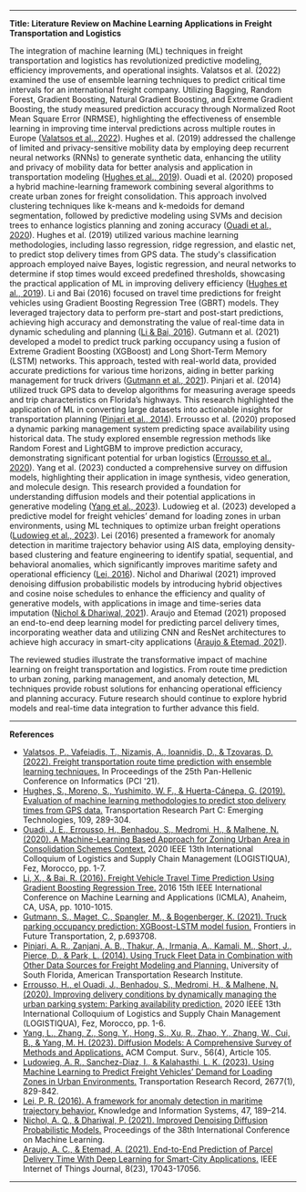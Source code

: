 -------
**Title: Literature Review on Machine Learning Applications in Freight Transportation and Logistics**

The integration of machine learning (ML) techniques in freight transportation and logistics has revolutionized predictive modeling, efficiency improvements, and operational insights. Valatsos et al. (2022) examined the use of ensemble learning techniques to predict critical time intervals for an international freight company. Utilizing Bagging, Random Forest, Gradient Boosting, Natural Gradient Boosting, and Extreme Gradient Boosting, the study measured prediction accuracy through Normalized Root Mean Square Error (NRMSE), highlighting the effectiveness of ensemble learning in improving time interval predictions across multiple routes in Europe ([Valatsos et al., 2022](https://dl-acm-org.ccny-proxy1.libr.ccny.cuny.edu/doi/10.1145/3503823.3503833)). Hughes et al. (2019) addressed the challenge of limited and privacy-sensitive mobility data by employing deep recurrent neural networks (RNNs) to generate synthetic data, enhancing the utility and privacy of mobility data for better analysis and application in transportation modeling ([Hughes et al., 2019](https://www.sciencedirect.com/science/article/pii/S0968090X18314645?casa_token=5Gy06HhmjC4AAAAA:A-wJRrlwFvw3baGPsrbsEJFbpUECONalR3zyQXyPZQsyH5s3FkmRuRNz33ArJ_Rt2gyNqcIzXWg)). Ouadi et al. (2020) proposed a hybrid machine-learning framework combining several algorithms to create urban zones for freight consolidation. This approach involved clustering techniques like k-means and k-medoids for demand segmentation, followed by predictive modeling using SVMs and decision trees to enhance logistics planning and zoning accuracy ([Ouadi et al., 2020](https://ieeexplore-ieee-org.ccny-proxy1.libr.ccny.cuny.edu/document/9353901)). Hughes et al. (2019) utilized various machine learning methodologies, including lasso regression, ridge regression, and elastic net, to predict stop delivery times from GPS data. The study's classification approach employed naive Bayes, logistic regression, and neural networks to determine if stop times would exceed predefined thresholds, showcasing the practical application of ML in improving delivery efficiency ([Hughes et al., 2019](https://www.sciencedirect.com/science/article/pii/S0968090X18314645?casa_token=5Gy06HhmjC4AAAAA:A-wJRrlwFvw3baGPsrbsEJFbpUECONalR3zyQXyPZQsyH5s3FkmRuRNz33ArJ_Rt2gyNqcIzXWg)). Li and Bai (2016) focused on travel time predictions for freight vehicles using Gradient Boosting Regression Tree (GBRT) models. They leveraged trajectory data to perform pre-start and post-start predictions, achieving high accuracy and demonstrating the value of real-time data in dynamic scheduling and planning ([Li & Bai, 2016](https://ieeexplore-ieee-org.ccny-proxy1.libr.ccny.cuny.edu/document/7838286)). Gutmann et al. (2021) developed a model to predict truck parking occupancy using a fusion of Extreme Gradient Boosting (XGBoost) and Long Short-Term Memory (LSTM) networks. This approach, tested with real-world data, provided accurate predictions for various time horizons, aiding in better parking management for truck drivers ([Gutmann et al., 2021](https://www.frontiersin.org/articles/10.3389/ffutr.2021.693708/full)). Pinjari et al. (2014) utilized truck GPS data to develop algorithms for measuring average speeds and trip characteristics on Florida’s highways. This research highlighted the application of ML in converting large datasets into actionable insights for transportation planning ([Pinjari et al., 2014](https://rosap.ntl.bts.gov/view/dot/27807)). Errousso et al. (2020) proposed a dynamic parking management system predicting space availability using historical data. The study explored ensemble regression methods like Random Forest and LightGBM to improve prediction accuracy, demonstrating significant potential for urban logistics ([Errousso et al., 2020](https://ieeexplore-ieee-org.ccny-proxy1.libr.ccny.cuny.edu/document/9353890)). Yang et al. (2023) conducted a comprehensive survey on diffusion models, highlighting their application in image synthesis, video generation, and molecule design. This research provided a foundation for understanding diffusion models and their potential applications in generative modeling ([Yang et al., 2023](https://dl.acm.org/doi/full/10.1145/3626235?casa_token=dzWXYo2eR1oAAAAA%3AB330awEm-SOLEJcFrvvVXAcwAPY3zh4IpAdjVrHzniuNnf3NdHVMV6bRo7oNC8NC7OMgmBw2yn7Ojw)). Ludowieg et al. (2023) developed a predictive model for freight vehicles’ demand for loading zones in urban environments, using ML techniques to optimize urban freight operations ([Ludowieg et al., 2023](https://doi-org.ccny-proxy1.libr.ccny.cuny.edu/10.1177/03611981221101893)). Lei (2016) presented a framework for anomaly detection in maritime trajectory behavior using AIS data, employing density-based clustering and feature engineering to identify spatial, sequential, and behavioral anomalies, which significantly improves maritime safety and operational efficiency ([Lei, 2016](https://doi.org/10.1007/s10115-015-0845-4)). Nichol and Dhariwal (2021) improved denoising diffusion probabilistic models by introducing hybrid objectives and cosine noise schedules to enhance the efficiency and quality of generative models, with applications in image and time-series data imputation ([Nichol & Dhariwal, 2021](https://proceedings.mlr.press/v139/nichol21a.html)). Araujo and Etemad (2021) proposed an end-to-end deep learning model for predicting parcel delivery times, incorporating weather data and utilizing CNN and ResNet architectures to achieve high accuracy in smart-city applications ([Araujo & Etemad, 2021](https://doi.org/10.1109/JIOT.2021.3077007)). 

The reviewed studies illustrate the transformative impact of machine learning on freight transportation and logistics. From route time prediction to urban zoning, parking management, and anomaly detection, ML techniques provide robust solutions for enhancing operational efficiency and planning accuracy. Future research should continue to explore hybrid models and real-time data integration to further advance this field.

----
**References**

- [Valatsos, P., Vafeiadis, T., Nizamis, A., Ioannidis, D., & Tzovaras, D. (2022). Freight transportation route time prediction with ensemble learning techniques.](https://dl-acm-org.ccny-proxy1.libr.ccny.cuny.edu/doi/10.1145/3503823.3503833) In Proceedings of the 25th Pan-Hellenic Conference on Informatics (PCI '21).
- [Hughes, S., Moreno, S., Yushimito, W. F., & Huerta-Cánepa, G. (2019). Evaluation of machine learning methodologies to predict stop delivery times from GPS data.](https://www.sciencedirect.com/science/article/pii/S0968090X18314645?casa_token=5Gy06HhmjC4AAAAA:A-wJRrlwFvw3baGPsrbsEJFbpUECONalR3zyQXyPZQsyH5s3FkmRuRNz33ArJ_Rt2gyNqcIzXWg) Transportation Research Part C: Emerging Technologies, 109, 289-304.
- [Ouadi, J. E., Errousso, H., Benhadou, S., Medromi, H., & Malhene, N. (2020). A Machine-Learning Based Approach for Zoning Urban Area in Consolidation Schemes Context.](https://ieeexplore-ieee-org.ccny-proxy1.libr.ccny.cuny.edu/document/9353901) 2020 IEEE 13th International Colloquium of Logistics and Supply Chain Management (LOGISTIQUA), Fez, Morocco, pp. 1-7.
- [Li, X., & Bai, R. (2016). Freight Vehicle Travel Time Prediction Using Gradient Boosting Regression Tree.](https://ieeexplore-ieee-org.ccny-proxy1.libr.ccny.cuny.edu/document/7838286) 2016 15th IEEE International Conference on Machine Learning and Applications (ICMLA), Anaheim, CA, USA, pp. 1010-1015.
- [Gutmann, S., Maget, C., Spangler, M., & Bogenberger, K. (2021). Truck parking occupancy prediction: XGBoost-LSTM model fusion.](https://www.frontiersin.org/articles/10.3389/ffutr.2021.693708/full) Frontiers in Future Transportation, 2, p.693708.
- [Pinjari, A. R., Zanjani, A. B., Thakur, A., Irmania, A., Kamali, M., Short, J., Pierce, D., & Park, L. (2014). Using Truck Fleet Data in Combination with Other Data Sources for Freight Modeling and Planning.](https://rosap.ntl.bts.gov/view/dot/27807) University of South Florida, American Transportation Research Institute.
- [Errousso, H., el Ouadi, J., Benhadou, S., Medromi, H., & Malhene, N. (2020). Improving delivery conditions by dynamically managing the urban parking system: Parking availability prediction.](https://ieeexplore-ieee-org.ccny-proxy1.libr.ccny.cuny.edu/document/9353890) 2020 IEEE 13th International Colloquium of Logistics and Supply Chain Management (LOGISTIQUA), Fez, Morocco, pp. 1-6.
- [Yang, L., Zhang, Z., Song, Y., Hong, S., Xu, R., Zhao, Y., Zhang, W., Cui, B., & Yang, M. H. (2023). Diffusion Models: A Comprehensive Survey of Methods and Applications.](https://dl.acm.org/doi/full/10.1145/3626235?casa_token=dzWXYo2eR1oAAAAA%3AB330awEm-SOLEJcFrvvVXAcwAPY3zh4IpAdjVrHzniuNnf3NdHVMV6bRo7oNC8NC7OMgmBw2yn7Ojw) ACM Comput. Surv., 56(4), Article 105.
- [Ludowieg, A. R., Sanchez-Diaz, I., & Kalahasthi, L. K. (2023). Using Machine Learning to Predict Freight Vehicles’ Demand for Loading Zones in Urban Environments.](https://doi-org.ccny-proxy1.libr.ccny.cuny.edu/10.1177/03611981221101893) Transportation Research Record, 2677(1), 829-842.
- [Lei, P. R. (2016). A framework for anomaly detection in maritime trajectory behavior.](https://doi.org/10.1007/s10115-015-0845-4) Knowledge and Information Systems, 47, 189–214.
- [Nichol, A. Q., & Dhariwal, P. (2021). Improved Denoising Diffusion Probabilistic Models.](https://proceedings.mlr.press/v139/nichol21a.html) Proceedings of the 38th International Conference on Machine Learning.
- [Araujo, A. C., & Etemad, A. (2021). End-to-End Prediction of Parcel Delivery Time With Deep Learning for Smart-City Applications.](https://doi.org/10.1109/JIOT.2021.3077007) IEEE Internet of Things Journal, 8(23), 17043-17056.
-----

